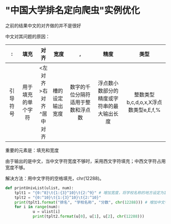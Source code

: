 # "中国大学排名定向爬虫"实例优化

之前的结果中文的对齐做的并不是很好

中文对其问题的原因：

|    :     |        填充        |              对齐               | 宽度             |                 ,                  |                    精度                    |                 类型                 |
| :------: | :----------------: | :-----------------------------: | ---------------- | :--------------------------------: | :----------------------------------------: | :----------------------------------: |
| 引导符号 | 用于填充的单个字符 | <左对齐<br>>右对齐<br>^居中对齐 | 槽的设定输出宽度 | 数字的千位分隔符适用于整数和浮点数 | 浮点数小数部分的精度或字符串的最大输出长度 | 整数类型b,c,d,o,x,X浮点数类型e,E,f,% |

重要的元素是：填充和宽度

由于输出的是中文，当中文字符宽度不够时，采用西文字符填充；中西文字符占用宽度不够。

解决方法：用中文字符的空格填充，chr(12288)。

```python
def printUnivList(ulist, num):
    tplt1 = "{0:^8}\t{1:{3}^10}\t{2:^9}" # 增加宽度，将学校名称的地方设定为10，{3}指的是在打印学校排名这一栏需要填充时，我们使用format函数的第三个变量进行填充，也就是使用中文的空格来填充。
    tplt2 = "{0:^10}\t{1:{3}^10}\t{2:^10}"
    print(tplt1.format("排名", "学校名称", "分数", chr(12288))) # 增加中文字符的空格位置
    for i in range(num):
            u = ulist[i]
            print(tplt2.format(u[0], u[1], u[2], chr(12288)))
```

